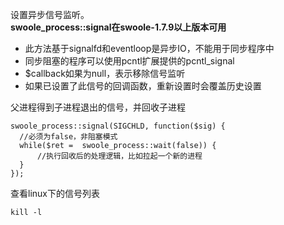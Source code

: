 设置异步信号监听。  
**swoole_process::signal在swoole-1.7.9以上版本可用**

* 此方法基于signalfd和eventloop是异步IO，不能用于同步程序中
* 同步阻塞的程序可以使用pcntl扩展提供的pcntl_signal
* $callback如果为null，表示移除信号监听
* 如果已设置了此信号的回调函数，重新设置时会覆盖历史设置

父进程得到子进程退出的信号，并回收子进程

~~~
swoole_process::signal(SIGCHLD, function($sig) {
  //必须为false，非阻塞模式
  while($ret =  swoole_process::wait(false)) {
      //执行回收后的处理逻辑，比如拉起一个新的进程
  }
});
~~~
    
 查看linux下的信号列表
```
kill -l
```